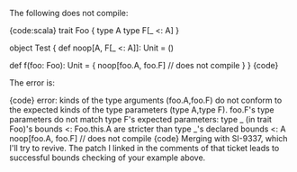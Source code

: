 The following does not compile:

{code:scala}
trait Foo {
  type A
  type F[_ <: A]
}

object Test {
  def noop[A, F[_ <: A]]: Unit = ()

  def f(foo: Foo): Unit = {
    noop[foo.A, foo.F] // does not compile
  }
}
{code}

The error is:

{code}
error: kinds of the type arguments (foo.A,foo.F) do not conform to the expected kinds of the type parameters (type A,type F).
foo.F's type parameters do not match type F's expected parameters:
type _ (in trait Foo)'s bounds <: Foo.this.A are stricter than type _'s declared bounds <: A
           noop[foo.A, foo.F] // does not compile
{code}
Merging with SI-9337, which I'll try to revive. The patch I linked in the comments of that ticket leads to successful bounds checking of your example above.
